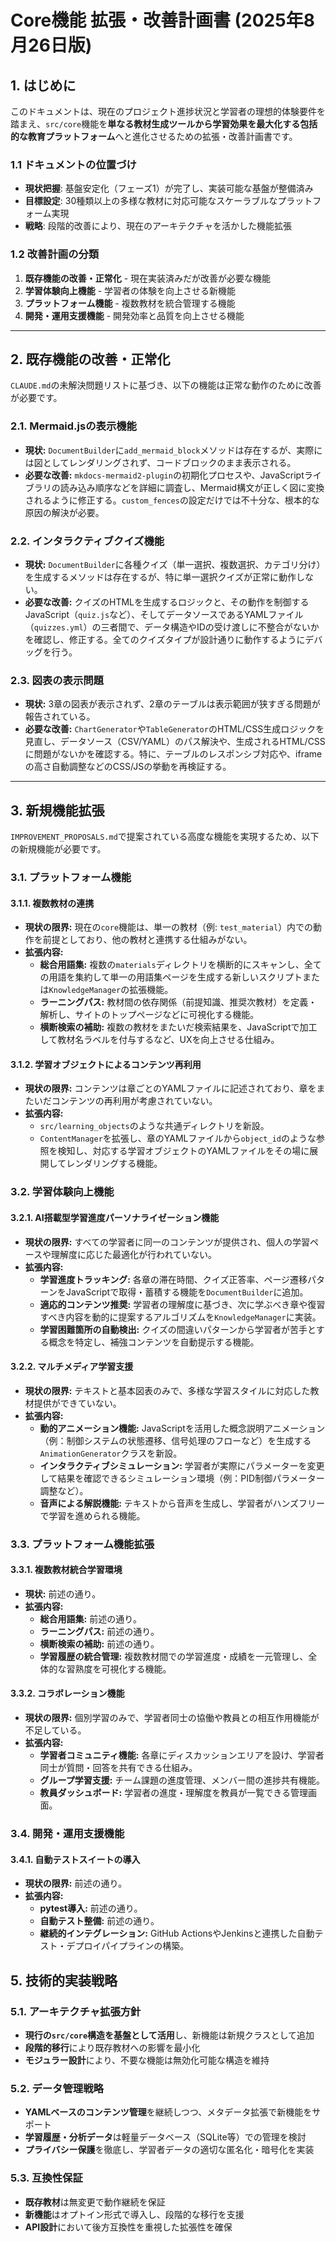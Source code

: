 # Core機能 拡張・改善計画書 (2025年8月26日版)

## 1. はじめに

このドキュメントは、現在のプロジェクト進捗状況と学習者の理想的体験要件を踏まえ、`src/core`機能を**単なる教材生成ツールから学習効果を最大化する包括的な教育プラットフォーム**へと進化させるための拡張・改善計画書です。

### 1.1 ドキュメントの位置づけ
- **現状把握**: 基盤安定化（フェーズ1）が完了し、実装可能な基盤が整備済み
- **目標設定**: 30種類以上の多様な教材に対応可能なスケーラブルなプラットフォーム実現
- **戦略**: 段階的改善により、現在のアーキテクチャを活かした機能拡張

### 1.2 改善計画の分類
1.  **既存機能の改善・正常化** - 現在実装済みだが改善が必要な機能
2.  **学習体験向上機能** - 学習者の体験を向上させる新機能
3.  **プラットフォーム機能** - 複数教材を統合管理する機能
4.  **開発・運用支援機能** - 開発効率と品質を向上させる機能

---

## 2. 既存機能の改善・正常化

`CLAUDE.md`の未解決問題リストに基づき、以下の機能は正常な動作のために改善が必要です。

### 2.1. Mermaid.jsの表示機能

- **現状:** `DocumentBuilder`に`add_mermaid_block`メソッドは存在するが、実際には図としてレンダリングされず、コードブロックのまま表示される。
- **必要な改善:** `mkdocs-mermaid2-plugin`の初期化プロセスや、JavaScriptライブラリの読み込み順序などを詳細に調査し、Mermaid構文が正しく図に変換されるように修正する。`custom_fences`の設定だけでは不十分な、根本的な原因の解決が必要。

### 2.2. インタラクティブクイズ機能

- **現状:** `DocumentBuilder`に各種クイズ（単一選択、複数選択、カテゴリ分け）を生成するメソッドは存在するが、特に単一選択クイズが正常に動作しない。
- **必要な改善:** クイズのHTMLを生成するロジックと、その動作を制御するJavaScript（`quiz.js`など）、そしてデータソースであるYAMLファイル（`quizzes.yml`）の三者間で、データ構造やIDの受け渡しに不整合がないかを確認し、修正する。全てのクイズタイプが設計通りに動作するようにデバッグを行う。

### 2.3. 図表の表示問題

- **現状:** 3章の図表が表示されず、2章のテーブルは表示範囲が狭すぎる問題が報告されている。
- **必要な改善:** `ChartGenerator`や`TableGenerator`のHTML/CSS生成ロジックを見直し、データソース（CSV/YAML）のパス解決や、生成されるHTML/CSSに問題がないかを確認する。特に、テーブルのレスポンシブ対応や、iframeの高さ自動調整などのCSS/JSの挙動を再検証する。

---

## 3. 新規機能拡張

`IMPROVEMENT_PROPOSALS.md`で提案されている高度な機能を実現するため、以下の新規機能が必要です。

### 3.1. プラットフォーム機能

#### 3.1.1. 複数教材の連携
- **現状の限界:** 現在の`core`機能は、単一の教材（例: `test_material`）内での動作を前提としており、他の教材と連携する仕組みがない。
- **拡張内容:**
    - **総合用語集:** 複数の`materials`ディレクトリを横断的にスキャンし、全ての用語を集約して単一の用語集ページを生成する新しいスクリプトまたは`KnowledgeManager`の拡張機能。
    - **ラーニングパス:** 教材間の依存関係（前提知識、推奨次教材）を定義・解析し、サイトのトップページなどに可視化する機能。
    - **横断検索の補助:** 複数の教材をまたいだ検索結果を、JavaScriptで加工して教材名ラベルを付与するなど、UXを向上させる仕組み。

#### 3.1.2. 学習オブジェクトによるコンテンツ再利用
- **現状の限界:** コンテンツは章ごとのYAMLファイルに記述されており、章をまたいだコンテンツの再利用が考慮されていない。
- **拡張内容:**
    - `src/learning_objects`のような共通ディレクトリを新設。
    - `ContentManager`を拡張し、章のYAMLファイルから`object_id`のような参照を検知し、対応する学習オブジェクトのYAMLファイルをその場に展開してレンダリングする機能。

### 3.2. 学習体験向上機能

#### 3.2.1. AI搭載型学習進度パーソナライゼーション機能
- **現状の限界:** すべての学習者に同一のコンテンツが提供され、個人の学習ペースや理解度に応じた最適化が行われていない。
- **拡張内容:**
    - **学習進度トラッキング:** 各章の滞在時間、クイズ正答率、ページ遷移パターンをJavaScriptで取得・蓄積する機能を`DocumentBuilder`に追加。
    - **適応的コンテンツ推奨:** 学習者の理解度に基づき、次に学ぶべき章や復習すべき内容を動的に提案するアルゴリズムを`KnowledgeManager`に実装。
    - **学習困難箇所の自動検出:** クイズの間違いパターンから学習者が苦手とする概念を特定し、補強コンテンツを自動提示する機能。

#### 3.2.2. マルチメディア学習支援
- **現状の限界:** テキストと基本図表のみで、多様な学習スタイルに対応した教材提供ができていない。
- **拡張内容:**
    - **動的アニメーション機能:** JavaScriptを活用した概念説明アニメーション（例：制御システムの状態遷移、信号処理のフローなど）を生成する`AnimationGenerator`クラスを新設。
    - **インタラクティブシミュレーション:** 学習者が実際にパラメーターを変更して結果を確認できるシミュレーション環境（例：PID制御パラメーター調整など）。
    - **音声による解説機能:** テキストから音声を生成し、学習者がハンズフリーで学習を進められる機能。

### 3.3. プラットフォーム機能拡張

#### 3.3.1. 複数教材統合学習環境
- **現状:** 前述の通り。
- **拡張内容:**
    - **総合用語集:** 前述の通り。
    - **ラーニングパス:** 前述の通り。
    - **横断検索の補助:** 前述の通り。
    - **学習履歴の統合管理:** 複数教材間での学習進度・成績を一元管理し、全体的な習熟度を可視化する機能。

#### 3.3.2. コラボレーション機能
- **現状の限界:** 個別学習のみで、学習者同士の協働や教員との相互作用機能が不足している。
- **拡張内容:**
    - **学習者コミュニティ機能:** 各章にディスカッションエリアを設け、学習者同士が質問・回答を共有できる仕組み。
    - **グループ学習支援:** チーム課題の進度管理、メンバー間の進捗共有機能。
    - **教員ダッシュボード:** 学習者の進度・理解度を教員が一覧できる管理画面。

### 3.4. 開発・運用支援機能

#### 3.4.1. 自動テストスイートの導入
- **現状の限界:** 前述の通り。
- **拡張内容:**
    - **pytest導入:** 前述の通り。
    - **自動テスト整備:** 前述の通り。
    - **継続的インテグレーション:** GitHub ActionsやJenkinsと連携した自動テスト・デプロイパイプラインの構築。



## 5. 技術的実装戦略

### 5.1. アーキテクチャ拡張方針
- **現行の`src/core`構造を基盤として活用**し、新機能は新規クラスとして追加
- **段階的移行**により既存教材への影響を最小化
- **モジュラー設計**により、不要な機能は無効化可能な構造を維持

### 5.2. データ管理戦略
- **YAMLベースのコンテンツ管理**を継続しつつ、メタデータ拡張で新機能をサポート
- **学習履歴・分析データ**は軽量データベース（SQLite等）での管理を検討
- **プライバシー保護**を徹底し、学習者データの適切な匿名化・暗号化を実装

### 5.3. 互換性保証
- **既存教材**は無変更で動作継続を保証
- **新機能**はオプトイン形式で導入し、段階的な移行を支援
- **API設計**において後方互換性を重視した拡張性を確保
